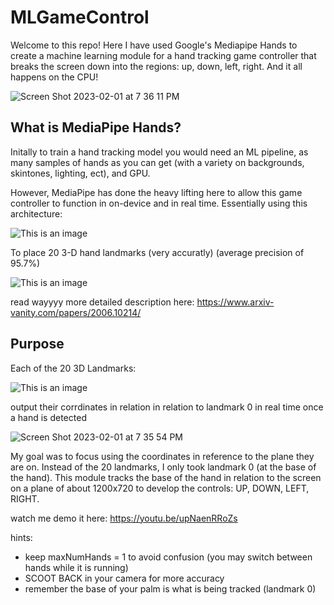 # MLGameControl
Welcome to this repo! Here I have used Google's Mediapipe Hands to create a machine learning module for a hand tracking game controller
that breaks the screen down into the regions: up, down, left, right. 
And it all happens on the CPU!

![Screen Shot 2023-02-01 at 7 36 11 PM](https://user-images.githubusercontent.com/91762926/216210618-5eef1586-1f7f-48d1-9f0e-c7057c7db771.png)


## What is MediaPipe Hands?
Initally to train a hand tracking model you would need an ML pipeline, as many samples of hands as you can get (with a variety on backgrounds, skintones, lighting, ect), and GPU.




However, MediaPipe has done the heavy lifting here to allow this game controller to function in on-device and in real time. Essentially using this architecture:

![This is an image](https://media.arxiv-vanity.com/render-output/5947185/hand_landmark_model.png)

To place 20 3-D hand landmarks (very accuratly) (average precision of 95.7%)

![This is an image](https://media.arxiv-vanity.com/render-output/5947185/dataset.png)

read wayyyy more detailed description here: 
https://www.arxiv-vanity.com/papers/2006.10214/

## Purpose
Each of the 20 3D Landmarks:

![This is an image](https://mediapipe.dev/images/mobile/hand_landmarks.png)


output their corrdinates in relation in relation to landmark 0 in real time once a hand is detected 

![Screen Shot 2023-02-01 at 7 35 54 PM](https://user-images.githubusercontent.com/91762926/216209567-3feb025b-009a-4632-9cc2-92df1bbed158.png)


My goal was to focus using the coordinates in reference to the plane they are on. Instead of the 20 landmarks, I only took landmark 0 (at the base of the hand). 
This module tracks the base of the hand in relation to the screen on a plane of about 1200x720 to develop the controls: UP, DOWN, LEFT, RIGHT.

watch me demo it here: https://youtu.be/upNaenRRoZs

hints: 
* keep maxNumHands = 1 to avoid confusion (you may switch between hands while it is running)
* SCOOT BACK in your camera for more accuracy
* remember the base of your palm is what is being tracked (landmark 0)




